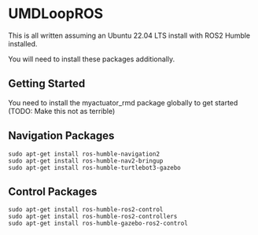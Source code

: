# UMDLoopROS

This is all written assuming an Ubuntu 22.04 LTS install with ROS2 Humble installed. 

You will need to install these packages additionally.

## Getting Started

You need to install the myactuator_rmd package globally to get started (TODO: Make this not as terrible)
## Navigation Packages
```
sudo apt-get install ros-humble-navigation2
sudo apt-get install ros-humble-nav2-bringup
sudo apt-get install ros-humble-turtlebot3-gazebo
```

## Control Packages
```
sudo apt-get install ros-humble-ros2-control
sudo apt-get install ros-humble-ros2-controllers
sudo apt-get install ros-humble-gazebo-ros2-control
```

